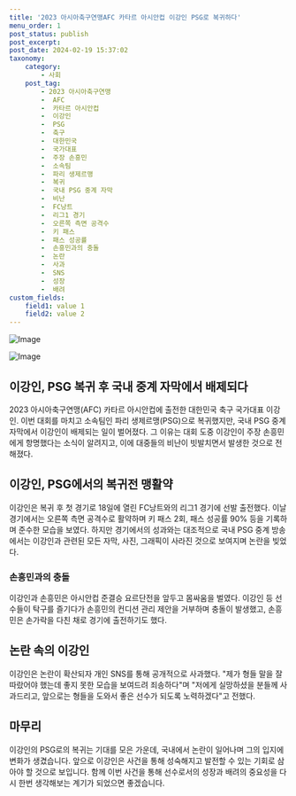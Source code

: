 ```yaml
---
title: '2023 아시아축구연맹AFC 카타르 아시안컵 이강인 PSG로 복귀하다'
menu_order: 1
post_status: publish
post_excerpt: 
post_date: 2024-02-19 15:37:02
taxonomy:
    category:
        - 사회
    post_tag:
        - 2023 아시아축구연맹
        -  AFC
        -  카타르 아시안컵
        -  이강인
        -  PSG
        -  축구
        -  대한민국
        -  국가대표
        -  주장 손흥민
        -  소속팀
        -  파리 생제르맹
        -  복귀
        -  국내 PSG 중계 자막
        -  비난
        -  FC낭트
        -  리그1 경기
        -  오른쪽 측면 공격수
        -  키 패스
        -  패스 성공률
        -  손흥민과의 충돌
        -  논란
        -  사과
        -  SNS
        -  성장
        -  배려
custom_fields:
    field1: value 1
    field2: value 2
---
```


![Image](https://imgnews.pstatic.net/image/008/2024/02/19/0005000193_001_20240219053703489.jpg?type=w647)

![Image](https://imgnews.pstatic.net/image/008/2024/02/19/0005000193_002_20240219053703561.jpg?type=w647)

## 이강인, PSG 복귀 후 국내 중계 자막에서 배제되다
2023 아시아축구연맹(AFC) 카타르 아시안컵에 출전한 대한민국 축구 국가대표 이강인. 이번 대회를 마치고 소속팀인 파리 생제르맹(PSG)으로 복귀했지만, 국내 PSG 중계 자막에서 이강인이 배제되는 일이 벌어졌다. 그 이유는 대회 도중 이강인이 주장 손흥민에게 항명했다는 소식이 알려지고, 이에 대중들의 비난이 빗발치면서 발생한 것으로 전해졌다.
## 이강인, PSG에서의 복귀전 맹활약
이강인은 복귀 후 첫 경기로 18일에 열린 FC낭트와의 리그1 경기에 선발 출전했다. 이날 경기에서는 오른쪽 측면 공격수로 활약하며 키 패스 2회, 패스 성공률 90% 등을 기록하며 준수한 모습을 보였다. 하지만 경기에서의 성과와는 대조적으로 국내 PSG 중계 방송에서는 이강인과 관련된 모든 자막, 사진, 그래픽이 사라진 것으로 보여지며 논란을 빚었다.
### 손흥민과의 충돌
이강인과 손흥민은 아시안컵 준결승 요르단전을 앞두고 몸싸움을 벌였다. 이강인 등 선수들이 탁구를 즐기다가 손흥민의 컨디션 관리 제안을 거부하며 충돌이 발생했고, 손흥민은 손가락을 다친 채로 경기에 출전하기도 했다.
## 논란 속의 이강인
이강인은 논란이 확산되자 개인 SNS를 통해 공개적으로 사과했다. "제가 형들 말을 잘 따랐어야 했는데 좋지 못한 모습을 보여드려 죄송하다"며 "저에게 실망하셨을 분들께 사과드리고, 앞으로는 형들을 도와서 좋은 선수가 되도록 노력하겠다"고 전했다.
## 마무리
이강인의 PSG로의 복귀는 기대를 모은 가운데, 국내에서 논란이 일어나며 그의 입지에 변화가 생겼습니다. 앞으로 이강인은 사건을 통해 성숙해지고 발전할 수 있는 기회로 삼아야 할 것으로 보입니다. 함께 이번 사건을 통해 선수로서의 성장과 배려의 중요성을 다시 한번 생각해보는 계기가 되었으면 좋겠습니다.
